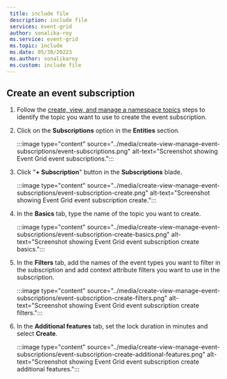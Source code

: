 ```yaml
---
 title: include file
 description: include file
 services: event-grid
 author: sonalika-roy
 ms.service: event-grid
 ms.topic: include
 ms.date: 05/30/20223
 ms.author: sonalikaroy
 ms.custom: include file
---
```


## Create an event subscription

1. Follow the [create, view, and manage a namespace topics](../create-view-manage-namespace-topics.md) steps to identify the topic you want to use to create the event subscription.

2. Click on the **Subscriptions** option in the **Entities** section.

    :::image type="content" source="../media/create-view-manage-event-subscriptions/event-subscriptions.png" alt-text="Screenshot showing Event Grid event subscriptions.":::

3. Click "**+ Subscription**" button in the **Subscriptions** blade.

    :::image type="content" source="../media/create-view-manage-event-subscriptions/event-subscription-create.png" alt-text="Screenshot showing Event Grid event subscription create.":::

4. In the **Basics** tab, type the name of the topic you want to create.

    :::image type="content" source="../media/create-view-manage-event-subscriptions/event-subscription-create-basics.png" alt-text="Screenshot showing Event Grid event subscription create basics.":::

5. In the **Filters** tab, add the names of the event types you want to filter in the subscription and add context attribute filters you want to use in the subscription.

    :::image type="content" source="../media/create-view-manage-event-subscriptions/event-subscription-create-filters.png" alt-text="Screenshot showing Event Grid event subscription create filters.":::

6. In the **Additional features** tab, set the lock duration in minutes and select **Create**.

    :::image type="content" source="../media/create-view-manage-event-subscriptions/event-subscription-create-additional-features.png" alt-text="Screenshot showing Event Grid event subscription create additional features.":::

